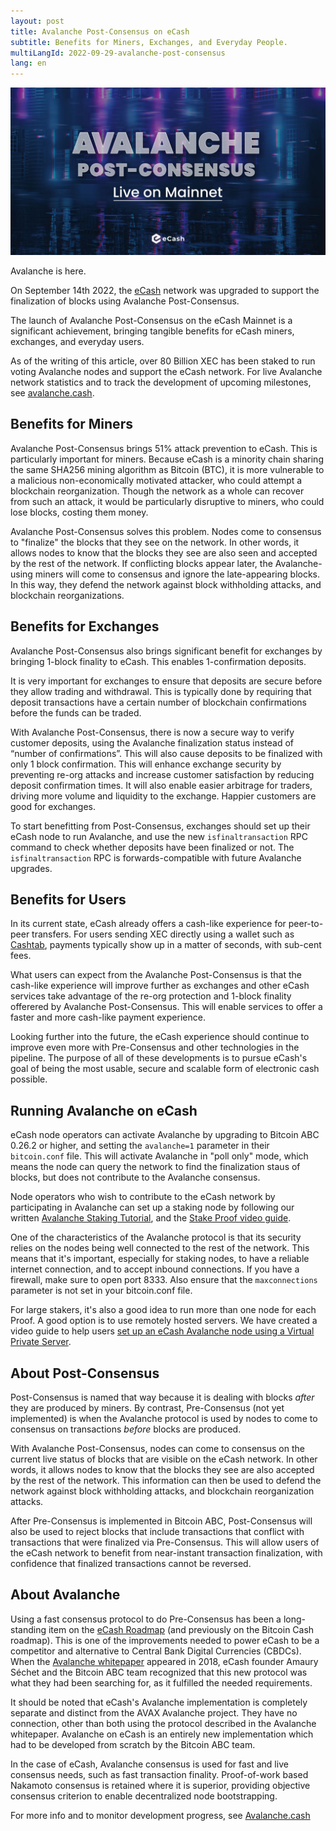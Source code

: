 ```yaml
---
layout: post
title: Avalanche Post-Consensus on eCash
subtitle: Benefits for Miners, Exchanges, and Everyday People.
multiLangId: 2022-09-29-avalanche-post-consensus
lang: en
---
```


![Avalanche Live on Mainnet](/img/avalanche-live.jpg)

Avalanche is here.

On September 14th 2022, the [eCash](https://e.cash) network was upgraded to support the finalization of blocks
using Avalanche Post-Consensus.

The launch of Avalanche Post-Consensus on the eCash Mainnet is a significant achievement, bringing tangible
benefits for eCash miners, exchanges, and everyday users.

As of the writing of this article, over 80 Billion XEC has been staked to run voting Avalanche nodes and support
the eCash network. For live Avalanche network statistics and to track the development of upcoming milestones,
see [avalanche.cash](https://avalanche.cash/).

## Benefits for Miners

Avalanche Post-Consensus brings 51% attack prevention to eCash. This is particularly important for miners.
Because eCash is a minority chain sharing the same SHA256 mining algorithm as Bitcoin (BTC), it is more
vulnerable to a malicious non-economically motivated attacker, who could attempt a blockchain reorganization.
Though the network as a whole can recover from such an attack, it would be particularly disruptive to miners,
who could lose blocks, costing them money.

Avalanche Post-Consensus solves this problem. Nodes come to consensus to "finalize" the blocks that they see
on the network. In other words, it allows nodes to know that the blocks they see are also seen and accepted by
the rest of the network.  If conflicting blocks appear later, the Avalanche-using miners will come to consensus
and ignore the late-appearing blocks. In this way, they defend the network against block withholding attacks,
and blockchain reorganizations.

## Benefits for Exchanges

Avalanche Post-Consensus also brings significant benefit for exchanges by bringing 1-block finality to eCash.
This enables 1-confirmation deposits.

It is very important for exchanges to ensure that deposits are secure before they allow trading and withdrawal.
This is typically done by requiring that deposit transactions have a certain number of blockchain confirmations
before the funds can be traded.

With Avalanche Post-Consensus, there is now a secure way to verify customer deposits, using the Avalanche
finalization status instead of “number of confirmations”. This will also cause deposits to be finalized with only
1 block confirmation. This will enhance exchange security by preventing re-org attacks and increase customer
satisfaction by reducing deposit confirmation times. It will also enable easier arbitrage for traders,
driving more volume and liquidity to the exchange. Happier customers are good for exchanges.

To start benefitting from Post-Consensus, exchanges should set up their eCash node to run Avalanche, and use the
new `isfinaltransaction` RPC command to check whether deposits have been finalized or not. The `isfinaltransaction`
RPC is forwards-compatible with future Avalanche upgrades.

## Benefits for Users

In its current state, eCash already offers a cash-like experience for peer-to-peer transfers. For users sending
XEC directly using a wallet such as [Cashtab](https://cashtab.com/), payments typically show up in a matter of
seconds, with sub-cent fees.

What users can expect from the Avalanche Post-Consensus is that the cash-like experience will improve further
as exchanges and other eCash services take advantage of the re-org protection and 1-block finality offerered
by Avalanche Post-Consensus. This will enable services to offer a faster and more cash-like payment experience.

Looking further into the future, the eCash experience should continue to improve even more with Pre-Consensus
and other technologies in the pipeline. The purpose of all of these developments is to pursue eCash's goal
of being the most usable, secure and scalable form of electronic cash possible.

## Running Avalanche on eCash

eCash node operators can activate Avalanche by upgrading to Bitcoin ABC 0.26.2 or higher, and setting the
`avalanche=1` parameter in their `bitcoin.conf` file. This will activate Avalanche in "poll only" mode, which 
means the node can query the network to find the finalization staus of blocks, but does not contribute to the
Avalanche consensus.

Node operators who wish to contribute to the eCash network by participating in Avalanche can set up a staking node
by following our written [Avalanche Staking Tutorial](/2022-09-07-avalanche-staking-tutorial/), and the
[Stake Proof video guide](https://youtu.be/3k5M4k8OF-I).

One of the characteristics of the Avalanche protocol is that its security relies on the nodes being well connected
to the rest of the network. This means that it's important, especially for staking nodes, to have a reliable
internet connection, and to accept inbound connections. If you have a firewall, make sure to open port 8333.
Also ensure that the `maxconnections` parameter is not set in your bitcoin.conf file.

For large stakers, it's also a good idea to run more than one node for each Proof. A good option is to use remotely
hosted servers. We have created a video guide to help users [set up an eCash Avalanche node using a Virtual Private Server](https://youtu.be/ls88OH3eGwQ). 

## About Post-Consensus

Post-Consensus is named that way because it is dealing with blocks *after* they are produced by miners.
By contrast, Pre-Consensus (not yet implemented) is when the Avalanche protocol is used by nodes to come
to consensus on transactions *before* blocks are produced.

With Avalanche Post-Consensus, nodes can come to consensus on the current live status of blocks that
are visible on the eCash network. In other words, it allows nodes to know that the blocks they see are
also accepted by the rest of the network. This information can then be used to defend the network against
block withholding attacks, and blockchain reorganization attacks.

After Pre-Consensus is implemented in Bitcoin ABC, Post-Consensus will also be used to reject blocks that
include transactions that conflict with transactions that were finalized via Pre-Consensus. This will
allow users of the eCash network to benefit from near-instant transaction finalization, with confidence that
finalized transactions cannot be reversed.

## About Avalanche

Using a fast consensus protocol to do Pre-Consensus has been a long-standing item on the
[eCash Roadmap](https://e.cash/roadmap-explained) (and previously on the Bitcoin Cash roadmap).
This is one of the improvements needed to power eCash to be a competitor and alternative to
Central Bank Digital Currencies (CBDCs). When the [Avalanche whitepaper](https://ipfs.io/ipfs/QmUy4jh5mGNZvLkjies1RWM4YuvJh5o2FYopNPVYwrRVGV)
appeared in 2018, eCash founder Amaury Séchet and the Bitcoin ABC team recognized that this new 
protocol was what they had been searching for, as it fulfilled the needed requirements.

It should be noted that eCash's Avalanche implementation is completely separate and distinct from the
AVAX Avalanche project. They have no connection, other than both using the protocol described in the
Avalanche whitepaper. Avalanche on eCash is an entirely new implementation which had to be developed
from scratch by the Bitcoin ABC team.

In the case of eCash, Avalanche consensus is used for fast and live consensus needs, such as fast
transaction finality. Proof-of-work based Nakamoto consensus is retained where it is superior,
providing objective consensus criterion to enable decentralized node bootstrapping.

For more info and to monitor development progress, see [Avalanche.cash](https://www.avalanche.cash/)
